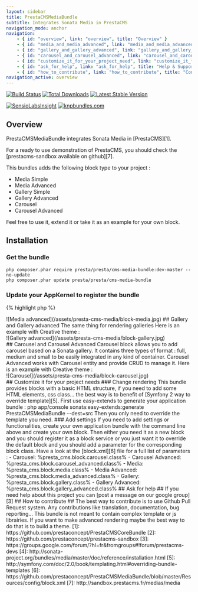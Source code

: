 ```yaml
---
layout: sidebar
title: PrestaCMSMediaBundle
subtitle: Integrates Sonata Media in PrestaCMS
navigation_mode: anchor
navigation:
    - { id: "overview", link: "overview", title: "Overview" }
    - { id: "media_and_media_advanced", link: "media_and_media_advanced", title: "Media" }
    - { id: "gallery_and_gallery_advanced", link: "gallery_and_gallery_advanced", title: "Gallery" }
    - { id: "carousel_and_carousel_advanced", link: "carousel_and_carousel_advanced", title: "Carousel" }
    - { id: "customize_it_for_your_project_need", link: "customize_it_for_your_project_need", title: "Customize" }
    - { id: "ask_for_help", link: "ask_for_help", title: "Help & Support" }
    - { id: "how_to_contribute", link: "how_to_contribute", title: "Contribute" }
navigation_active: overview
---
```


[![Build Status](https://secure.travis-ci.org/prestaconcept/PrestaCMSMediaBundle.png)](http://travis-ci.org/prestaconcept/PrestaCMSMediaBundle)
[![Total Downloads](https://poser.pugx.org/presta/cms-media-bundle/downloads.png)](https://packagist.org/packages/presta/cms-media-bundle)
[![Latest Stable Version](https://poser.pugx.org/presta/cms-media-bundle/v/stable.png)](https://packagist.org/packages/presta/cms-media-bundle)

[![SensioLabsInsight](https://insight.sensiolabs.com/projects/d4e48cf2-8182-4eae-a7aa-f2c370cffb55/big.png)](https://insight.sensiolabs.com/projects/d4e48cf2-8182-4eae-a7aa-f2c370cffb55)
[![knpbundles.com](http://knpbundles.com/prestaconcept/PrestaCMSMediaBundle/badge)](http://knpbundles.com/prestaconcept/PrestaCMSMediaBundle)

## Overview

PrestaCMSMediaBundle integrates Sonata Media in [PrestaCMS][1].

For a ready to use demonstration of PrestaCMS, you should check the [prestacms-sandbox available on github][7].

This bundles adds the following block type to your project :

-   Media Simple
-   Media Advanced
-   Gallery Simple
-   Gallery Advanced
-   Carousel
-   Carousel Advanced

Feel free to use it, extend it or take it as an example for your own block.

## Installation ##

### Get the bundle

    php composer.phar require presta/presta/cms-media-bundle:dev-master --no-update
    php composer.phar update presta/presta/cms-media-bundle

### Update your AppKernel to register the bundle

{% highlight php %}
<?php
// app/AppKernel.php
public function registerBundles()
{
    return array(
        // ...
        new Presta\CMSMediaBundle\PrestaCMSMediaBundle(),
        // ...
    );
}
{% endhighlight %}

## Media and Media advanced

This block allows you to add a sonata media.

The advanced media adds a title, a content and handle a layout parameter which allows you to have different rendering with the same block.

Here is an example with Creative theme :

<div class="screenshot" markdown="1">
![Media advanced](/assets/presta-cms-media/block-media.jpg)
</div>

## Gallery and Gallery advanced

The same thing for rendering galleries

Here is an example with Creative theme :

<div class="screenshot" markdown="1">
![Gallery advanced](/assets/presta-cms-media/block-gallery.jpg)
</div>

## Carousel and Carousel Advanced

Carousel block allows you to add carousel based on a Sonata gallery. It contains three types of format : full, medium and small to be easily integrated in any kind of container.

Carousel Advanced works with Carousel entity and provide CRUD to manage it.

Here is an example with Creative theme :

<div class="screenshot" markdown="1">
![Carousel](/assets/presta-cms-media/block-carousel.jpg)
</div>

## Customize it for your project needs

### Change rendering

This bundle provides blocks with a basic HTML structure, if you need to add some HTML elements, css class... the best way is to benefit of [Symfony 2
way to override template][5].

First use easy-extends to generate your application bundle :

    php app/console sonata:easy-extends:generate PrestaCMSMediaBundle --dest=src

Then you only need to override the template you need.

### Add settings

If you need to add settings or functionalities, create your own application bundle with the command line above and create your own block.

Then either you need it as a new block and you should register it as a block service or you just want it to override the default block and you should
add a parameter for the corresponding block class.

Have a look at the [block.xml][6] file for a full list of parameters :

-   Carousel: %presta_cms.block.carousel.class%
-   Carousel Advanced: %presta_cms.block.carousel_advanced.class%
-   Media: %presta_cms.block.media.class%
-   Media Advanced: %presta_cms.block.media_advanced.class%
-   Gallery: %presta_cms.block.gallery.class%
-   Gallery Advanced: %presta_cms.block.gallery_advanced.class%

## Ask for help ##

If you need help about this project you can [post a message on our google group][3]

## How to contribute ##

The best way to contribute is to use Github Pull Request system. Any contributions like translation, documentation, bug reporting...

This bundle is not meant to contain complex template or js librairies.

If you want to make advanced rendering maybe the best way to do that is to build a theme.


[1]: https://github.com/prestaconcept/PrestaCMSCoreBundle
[2]: https://github.com/prestaconcept/prestacms-sandbox
[3]: https://groups.google.com/forum/?hl=fr&fromgroups#!forum/prestacms-devs
[4]: http://sonata-project.org/bundles/media/master/doc/reference/installation.html
[5]: http://symfony.com/doc/2.0/book/templating.html#overriding-bundle-templates
[6]: https://github.com/prestaconcept/PrestaCMSMediaBundle/blob/master/Resources/config/block.xml
[7]: http://sandbox.prestacms.fr/medias/media
